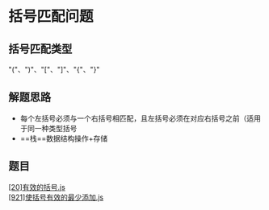# 括号匹配问题
## 括号匹配类型
"("、")"、"["、"]"、"{"、"}"
## 解题思路
- 每个左括号必须与一个右括号相匹配，且左括号必须在对应右括号之前（适用于同一种类型括号
- ==栈==数据结构操作+存储
## 题目
[[20]有效的括号.js](./[20]有效的括号.js)   
[[921]使括号有效的最少添加.js](./[921]使括号有效的最少添加.js)
